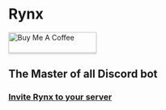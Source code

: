 # Rynx
<a href="https://www.buymeacoffee.com/roeintheglasses" target="_blank"><img src="https://www.buymeacoffee.com/assets/img/custom_images/orange_img.png" alt="Buy Me A Coffee" style="height: 41px !important;width: 174px !important;box-shadow: 0px 3px 2px 0px rgba(190, 190, 190, 0.5) !important;-webkit-box-shadow: 0px 3px 2px 0px rgba(190, 190, 190, 0.5) !important;" ></a>

## The Master of all Discord bot
### [Invite Rynx to your server](https://discord.com/api/oauth2/authorize?client_id=713240242672631898&permissions=574094912&scope=bot)
